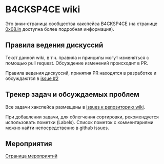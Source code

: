 # B4CKSP4CE wiki

Это вики-страница сообщества хакспейса B4CKSP4CE (на странице [0x08.in](https://0x08.in) доступна более подробная информация).

## Правила ведения дискуссий

Текст данной wiki, в т.ч. правила и принципы могут изменяться с помощью pull request. Обсуждение изменений происходит в PR.

Правила ведения дискуссий, принятия PR находятся в разработке и обсуждаются в [issue #2](https://github.com/b4ck5p4c3/wiki/issues/2)

## Трекер задач и обсуждаемых проблем

Все задачи хакспейса размещены в [issues к репозиторию wiki](https://github.com/b4ck5p4c3/wiki/issues).

При добавлении задачи, для облегчения сортировки, рекомендуется использовать пометки (Labels). Список пометок с комментариями можно найти непосредственно в github issues.

## Мероприятия

[Страница мероприятий](/events)
